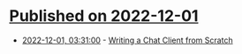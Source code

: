 # [Published on 2022-12-01](index.md)

* [2022-12-01, 03:31:00](https://lobste.rs/s/tdgw7w/writing_chat_client_from_scratch) - [Writing a Chat Client from Scratch](http://blog.jmp.chat/b/2022-chat-client-from-scratch)
